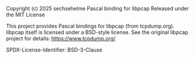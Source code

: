 Copyright (c) 2025 sechsehelme
Pascal binding for libpcap
Released under the MIT License

This project provides Pascal bindings for libpcap (from tcpdump.org).
libpcap itself is licensed under a BSD-style license.
See the original libpcap project for details: https://www.tcpdump.org/

SPDX-License-Identifier: BSD-3-Clause

